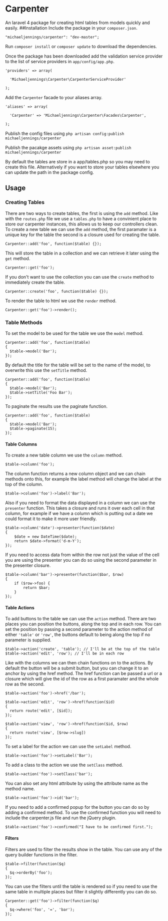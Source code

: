 # Carpenter
An laravel 4 package for creating html tables from models quickly and easily.
##Installation
Include the package in your `composer.json`.

    "michaeljennings/carpenter": "dev-master";

Run `composer install` or `composer update` to download the dependencies.

Once the package has been downloaded add the validation service provider to the list of service providers 
in `app/config/app.php`.

    'providers' => array(

      'Michaeljennings\Carpenter\CarpenterServiceProvider'
  
    );
    
Add the `Carpenter` facade to your aliases array.

    'aliases' => array(

      'Carpenter' => 'Michaeljennings\Carpenter\Facades\Carpenter',
      
    );

Publish the config files using `php artisan config:publish michaeljennings/carpenter`

Publish the pacakge assets using `php artisan asset:publish michaeljennings/carpenter`

By default the tables are store in a app/tables.php so you may need to create this file. Alternatively if
you want to store your tables elsewhere you can update the path in the package config.

## Usage

### Creating Tables

There are two ways to create tables, the first is using the `add` method. Like with the `routes.php` file we use a 
`tables.php` to have a convinient place to store our carpenter instances, this allows us to keep our controllers 
clean. To create a new table we can use the `add` method, the first paramater is a unique key for the table the second is 
a closure used for creating the table.

    Carpenter::add('foo', function($table) {});
    
This will store the table in a collection and we can retrieve it later using the `get` method.

    Carpenter::get('foo');
    
If you don't want to use the collection you can use the `create` method to immediately create the table.
    
    Carpenter::create('foo', function($table) {});
    
To render the table to html we use the `render` method.

    Carpenter::get('foo')->render();
    
### Table Methods

To set the model to be used for the table we use the `model` method.

    Carpenter::add('foo', function($table)
    {
      $table->model('Bar');
    });

By default the title for the table will be set to the name of the model, to overwrite this use the `setTitle` method.

    Carpenter::add('foo', function($table)
    {
      $table->model('Bar');
      $table->setTitle('Foo Bar');
    });
    
To paginate the results use the paginate function.

    Carpenter::add('foo', function($table)
    {
      $table->model('Bar');
      $table->paginate(15);
    });
    
#### Table Columns    

To create a new table column we use the `column` method.

    $table->column('foo');
    
The column function returns a new column object and we can chain methods onto this, for example the label method will 
change the label at the top of the column.

    $table->column('foo')->label('Bar');
    
Also if you need to format the data displayed in a column we can use the `presenter` function. This takes a closure
and runs it over each cell in that column, for example if we have a column which is putting out a date we could 
format it to make it more user friendly.

    $table->column('date')->presenter(function($date)
    {
        $date = new DateTime($date);
        return $date->format('d-m-Y');
    });
    
If you need to access data from within the row not just the value of the cell you are using the presenter you can 
do so using the second parameter in the presenter closure.

    $table->column('bar')->presenter(function($bar, $row)
    {
        if ($row->foo) {
            return $bar;
        }
    });
    
#### Table Actions

To add buttons to the table we can use the `action` method. There are two places you can position the buttons, along 
the top and in each row. You can set the position by passing a second parameter to the action method of either 
`'table'` or `'row'`, the buttons default to being along the top if no parameter is supplied.

    $table->action('create', 'table'); // I'll be at the top of the table
    $table->action('edit', 'row'); // I'll be in each row

Like with the columns we can then chain functions on to the actions. By default the button will be a submit button, 
but you can change it to an anchor by using the href method. The href function can be passed a url or a closure 
which will give the id of the row as a first paramater and the whole row as the second.

    $table->action('foo')->href('/bar');
    
    $table->action('edit', 'row')->href(function($id) 
    {
      return route('edit', [$id]); 
    });
    
    $table->action('view', 'row')->href(function($id, $row) 
    {
      return route('view', [$row->slug]) 
    });

To set a label for the action we can use the `setLabel` method.

    $table->action('foo')->setLabel('Bar');
    
To add a class to the action we use the `setClass` method.

    $table->action('foo')->setClass('bar');
    
You can also set any html attribute by using the attribute name as the method name.

    $table->action('foo')->id('bar');
    
If you need to add a confirmed popup for the button you can do so by adding a confirmed method. To use the confirmed 
function you will need to include the carpenter.js file and run the jQuery plugin.

    $table->action('foo')->confirmed("I have to be confirmed first.");
    
#### Filters

Filters are used to filter the results show in the table. You can use any of the query builder functions in the 
filter.

    $table->filter(function($q)
    {
      $q->orderBy('foo');
    });
    
You can use the filters until the table is rendered so if you need to use the same table in multiple places but 
filter it slightly differently you can do so.

    Carpenter::get('foo')->filter(function($q)
    {
      $q->where('foo', '=', 'bar');
    });
